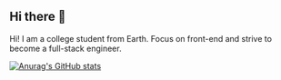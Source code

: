 ## Hi there 👋

<!--
**QiaQiadiao/QiaQiadiao** is a ✨ _special_ ✨ repository because its `README.md` (this file) appears on your GitHub profile.

Here are some ideas to get you started:

- 🔭 I’m currently working on ...
- 🌱 I’m currently learning ...
- 👯 I’m looking to collaborate on ...
- 🤔 I’m looking for help with ...
- 💬 Ask me about ...
- 📫 How to reach me: ...
- 😄 Pronouns: ...
- ⚡ Fun fact: ...
-->
Hi! I am a college student from Earth.  Focus on front-end and strive to become a full-stack engineer.

[![Anurag's GitHub stats](https://github-readme-stats.vercel.app/api?username=QiaQiadiao)](https://github.com/anuraghazra/github-readme-stats)
